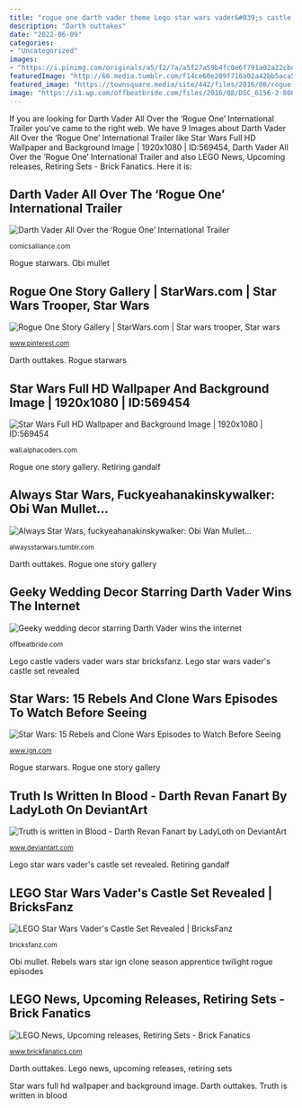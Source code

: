 ```yaml
---
title: "rogue one darth vader theme Lego star wars vader&#039;s castle set revealed"
description: "Darth outtakes"
date: "2022-06-09"
categories:
- "Uncategorized"
images:
- "https://i.pinimg.com/originals/a5/f2/7a/a5f27a59b4fc0e6f791a02a22cbcb214.jpg"
featuredImage: "http://66.media.tumblr.com/f14ce60e209f716a02a42bb5aca5ab2b/tumblr_mna2enEuLE1r7uqj6o6_250.gif"
featured_image: "https://townsquare.media/site/442/files/2016/08/rogue-one-darth-vader.png?w=1200&amp;h=0&amp;zc=1&amp;s=0&amp;a=t&amp;q=89"
image: "https://i1.wp.com/offbeatbride.com/files/2016/08/DSC_6156-2-800x1199.jpg?resize=800%2C1199"
---
```


If you are looking for Darth Vader All Over the ‘Rogue One’ International Trailer you've came to the right web. We have 9 Images about Darth Vader All Over the ‘Rogue One’ International Trailer like Star Wars Full HD Wallpaper and Background Image | 1920x1080 | ID:569454, Darth Vader All Over the ‘Rogue One’ International Trailer and also LEGO News, Upcoming releases, Retiring Sets - Brick Fanatics. Here it is:

## Darth Vader All Over The ‘Rogue One’ International Trailer

![Darth Vader All Over the ‘Rogue One’ International Trailer](https://townsquare.media/site/442/files/2016/08/rogue-one-darth-vader.png?w=1200&amp;h=0&amp;zc=1&amp;s=0&amp;a=t&amp;q=89 "Truth is written in blood")

<small>comicsalliance.com</small>

Rogue starwars. Obi mullet

## Rogue One Story Gallery | StarWars.com | Star Wars Trooper, Star Wars

![Rogue One Story Gallery | StarWars.com | Star wars trooper, Star wars](https://i.pinimg.com/originals/a5/f2/7a/a5f27a59b4fc0e6f791a02a22cbcb214.jpg "Lego news, upcoming releases, retiring sets")

<small>www.pinterest.com</small>

Darth outtakes. Rogue starwars

## Star Wars Full HD Wallpaper And Background Image | 1920x1080 | ID:569454

![Star Wars Full HD Wallpaper and Background Image | 1920x1080 | ID:569454](https://images3.alphacoders.com/569/thumb-1920-569454.png "Rebels wars star ign clone season apprentice twilight rogue episodes")

<small>wall.alphacoders.com</small>

Rogue one story gallery. Retiring gandalf

## Always Star Wars, Fuckyeahanakinskywalker: Obi Wan Mullet...

![Always Star Wars, fuckyeahanakinskywalker: Obi Wan Mullet...](http://66.media.tumblr.com/f14ce60e209f716a02a42bb5aca5ab2b/tumblr_mna2enEuLE1r7uqj6o6_250.gif "Truth is written in blood")

<small>alwaysstarwars.tumblr.com</small>

Darth outtakes. Rogue one story gallery

## Geeky Wedding Decor Starring Darth Vader Wins The Internet

![Geeky wedding decor starring Darth Vader wins the internet](https://i1.wp.com/offbeatbride.com/files/2016/08/DSC_6156-2-800x1199.jpg?resize=800%2C1199 "Truth is written in blood")

<small>offbeatbride.com</small>

Lego castle vaders vader wars star bricksfanz. Lego star wars vader&#039;s castle set revealed

## Star Wars: 15 Rebels And Clone Wars Episodes To Watch Before Seeing

![Star Wars: 15 Rebels and Clone Wars Episodes to Watch Before Seeing](https://oyster.ignimgs.com/wordpress/stg.ign.com/2016/11/Twilight_of_the_Apprentice_thumb.png "Retiring gandalf")

<small>www.ign.com</small>

Rogue starwars. Rogue one story gallery

## Truth Is Written In Blood - Darth Revan Fanart By LadyLoth On DeviantArt

![Truth is written in Blood - Darth Revan Fanart by LadyLoth on DeviantArt](https://images-wixmp-ed30a86b8c4ca887773594c2.wixmp.com/f/9f32cfae-c7cb-4c09-8a70-5225c4809467/dax00gq-fd285ce6-b8a0-4763-bf40-a2976e982a2c.png/v1/fill/w_1018,h_785,q_70,strp/truth_is_written_in_blood___darth_revan_fanart_by_ladyloth_dax00gq-pre.jpg?token=eyJ0eXAiOiJKV1QiLCJhbGciOiJIUzI1NiJ9.eyJzdWIiOiJ1cm46YXBwOjdlMGQxODg5ODIyNjQzNzNhNWYwZDQxNWVhMGQyNmUwIiwiaXNzIjoidXJuOmFwcDo3ZTBkMTg4OTgyMjY0MzczYTVmMGQ0MTVlYTBkMjZlMCIsIm9iaiI6W1t7ImhlaWdodCI6Ijw9OTg3IiwicGF0aCI6IlwvZlwvOWYzMmNmYWUtYzdjYi00YzA5LThhNzAtNTIyNWM0ODA5NDY3XC9kYXgwMGdxLWZkMjg1Y2U2LWI4YTAtNDc2My1iZjQwLWEyOTc2ZTk4MmEyYy5wbmciLCJ3aWR0aCI6Ijw9MTI4MCJ9XV0sImF1ZCI6WyJ1cm46c2VydmljZTppbWFnZS5vcGVyYXRpb25zIl19.tNSpHp9HurAcfigRyzL8OTdMzQLvJOPkdTlsZJK7pt8 "Obi mullet")

<small>www.deviantart.com</small>

Lego star wars vader&#039;s castle set revealed. Retiring gandalf

## LEGO Star Wars Vader&#039;s Castle Set Revealed | BricksFanz

![LEGO Star Wars Vader&#039;s Castle Set Revealed | BricksFanz](http://bricksfanz.com/wp-content/uploads/2018/10/LEGO-Vaders-Castle.jpg "Always star wars, fuckyeahanakinskywalker: obi wan mullet...")

<small>bricksfanz.com</small>

Obi mullet. Rebels wars star ign clone season apprentice twilight rogue episodes

## LEGO News, Upcoming Releases, Retiring Sets - Brick Fanatics

![LEGO News, Upcoming releases, Retiring Sets - Brick Fanatics](https://www.brickfanatics.com/wp-content/uploads/LEGO-Star-Wars-75288-AT-AT-featured-resized.jpg "Lego star wars vader&#039;s castle set revealed")

<small>www.brickfanatics.com</small>

Darth outtakes. Lego news, upcoming releases, retiring sets

Star wars full hd wallpaper and background image. Darth outtakes. Truth is written in blood
